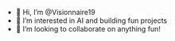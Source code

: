 - 👋 Hi, I’m @Visionnaire19
- 👀 I’m interested in AI and building fun projects
- 💞️ I’m looking to collaborate on anything fun!

<!---
Visionnaire19/Visionnaire19 is a ✨ special ✨ repository because its `README.md` (this file) appears on your GitHub profile.
You can click the Preview link to take a look at your changes.
--->
